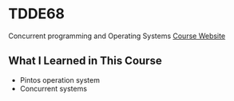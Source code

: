 # TDDE68
Concurrent programming and Operating Systems
[Course Website](https://www.ida.liu.se/~TDDE68/)

## What I Learned in This Course
- Pintos operation system
- Concurrent systems
